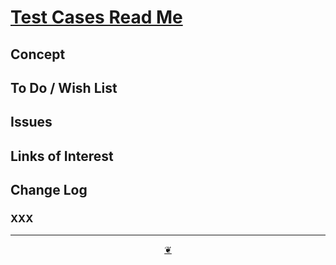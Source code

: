 # [Test Cases Read Me]( ./readme.html )

<!--@@@
<div class=iframe-resize ><iframe src=https://pushme-pullyou.github.io/tootoo-2020/test-cases/markdown-help.md height=100% width=100% ></iframe></div>
_Test Cases_

### Full Screen: [Test Cases]( https://pushme-pullyou.github.io/tootoo-2029/test-cases/ )
@@@-->


## Concept


## To Do / Wish List


## Issues


## Links of Interest


## Change Log

### XXX


***

<center><a href=javascript:window.scrollTo(0,0); class=aDingbat title="Scroll to top" > ❦ </a></center>
